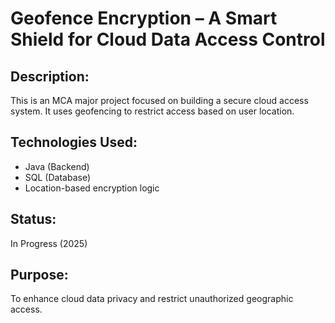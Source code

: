 # Geofence Encryption – A Smart Shield for Cloud Data Access Control

## Description:
This is an MCA major project focused on building a secure cloud access system. It uses geofencing to restrict access based on user location.

## Technologies Used:
- Java (Backend)
- SQL (Database)
- Location-based encryption logic

## Status:
In Progress (2025)

## Purpose:
To enhance cloud data privacy and restrict unauthorized geographic access.
